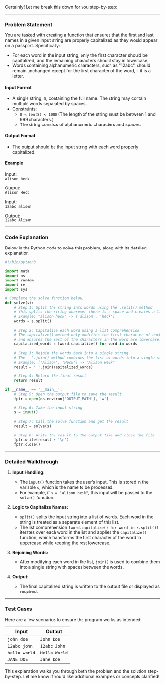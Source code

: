 Certainly! Let me break this down for you step-by-step:

---

### **Problem Statement**
You are tasked with creating a function that ensures that the first and last names in a given input string are properly capitalized as they would appear on a passport. Specifically:
- For each word in the input string, only the first character should be capitalized, and the remaining characters should stay in lowercase.
- Words containing alphanumeric characters, such as "12abc", should remain unchanged except for the first character of the word, if it is a letter.

#### **Input Format**
- A single string, `S`, containing the full name. The string may contain multiple words separated by spaces.
- Constraints:
  - `0 < len(S) < 1000` (The length of the string must be between 1 and 999 characters.)
  - The string consists of alphanumeric characters and spaces.

#### **Output Format**
- The output should be the input string with each word properly capitalized.

#### **Example**
Input:  
`alison heck`

Output:  
`Alison Heck`

Input:  
`12abc alison`

Output:  
`12abc Alison`

---

### **Code Explanation**

Below is the Python code to solve this problem, along with its detailed explanation.

```python
#!/bin/python3

import math
import os
import random
import re
import sys

# Complete the solve function below.
def solve(s):
    # Step 1: Split the string into words using the .split() method
    # This splits the string wherever there is a space and creates a list of words.
    # Example: "alison heck" -> ['alison', 'heck']
    words = s.split()
    
    # Step 2: Capitalize each word using a list comprehension
    # The capitalize() method only modifies the first character of each word to uppercase
    # and ensures the rest of the characters in the word are lowercase.
    capitalized_words = [word.capitalize() for word in words]
    
    # Step 3: Rejoin the words back into a single string
    # The ' '.join() method combines the list of words into a single string with spaces between them.
    # Example: ['Alison', 'Heck'] -> "Alison Heck"
    result = ' '.join(capitalized_words)
    
    # Step 4: Return the final result
    return result

if __name__ == '__main__':
    # Step 5: Open the output file to save the result
    fptr = open(os.environ['OUTPUT_PATH'], 'w')
    
    # Step 6: Take the input string
    s = input()
    
    # Step 7: Call the solve function and get the result
    result = solve(s)
    
    # Step 8: Write the result to the output file and close the file
    fptr.write(result + '\n')
    fptr.close()
```

---

### **Detailed Walkthrough**
1. **Input Handling:**
   - The `input()` function takes the user’s input. This is stored in the variable `s`, which is the name to be processed.
   - For example, if `s = "alison heck"`, this input will be passed to the `solve()` function.

2. **Logic to Capitalize Names:**
   - `split()` splits the input string into a list of words. Each word in the string is treated as a separate element of this list. 
   - The list comprehension `[word.capitalize() for word in s.split()]` iterates over each word in the list and applies the `capitalize()` function, which transforms the first character of the word to uppercase while keeping the rest lowercase.

3. **Rejoining Words:**
   - After modifying each word in the list, `join()` is used to combine them into a single string with spaces between the words.

4. **Output:**
   - The final capitalized string is written to the output file or displayed as required.

---

### **Test Cases**
Here are a few scenarios to ensure the program works as intended:

| **Input**           | **Output**       |
|----------------------|------------------|
| `john doe`          | `John Doe`      |
| `12abc john`        | `12abc John`    |
| `hello world`       | `Hello World`   |
| `JANE DOE`          | `Jane Doe`      |

This explanation walks you through both the problem and the solution step-by-step. Let me know if you'd like additional examples or concepts clarified!
